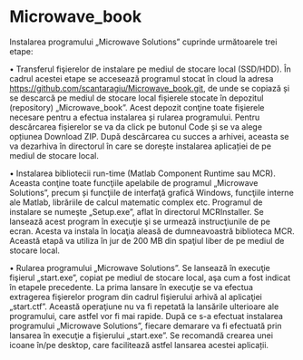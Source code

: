 # Microwave_book

Instalarea programului „Microwave Solutions” cuprinde următoarele trei etape:

•	Transferul fişierelor de instalare pe  mediul de stocare local (SSD/HDD). 
În cadrul acestei etape se accesează programul stocat în cloud la adresa https://github.com/scantaragiu/Microwave_book.git, de unde se copiază și se descarcă pe mediul de stocare local fișierele stocate în depozitul (repository) „Microwave_book”. Acest depozit conţine toate fişierele necesare pentru a efectua instalarea și rularea programului. Pentru descărcarea fișierelor se va da click pe butonul Code și se va alege opțiunea Download ZIP. După descărcarea cu succes a arhivei, aceasta se va dezarhiva în directorul în care se dorește instalarea aplicației de pe mediul de stocare local.

•	Instalarea bibliotecii run-time (Matlab Component Runtime sau MCR). 
Aceasta conţine toate funcţiile apelabile de programul „Microwave Solutions”, precum și funcţiile de interfaţă grafică Windows, funcţiile interne ale Matlab, librăriile de calcul matematic complex etc. Programul de instalare se numeşte „Setup.exe”, aflat în directorul MCRInstaller. Se lansează acest program în execuţie şi se urmează instrucţiunile de pe ecran. Acesta va instala în locaţia aleasă de dumneavoastră biblioteca MCR. Această etapă va utiliza în jur de 200 MB din spaţiul liber de pe mediul de stocare local.

•	Rularea programului „Microwave Solutions”. 
Se lansează în execuţie fişierul „start.exe”, copiat pe mediul de stocare local, aşa cum a fost indicat în etapele precedente. La prima lansare în execuţie se va efectua extragerea fişierelor program din cadrul fişierului arhivă al aplicaţiei „start.ctf”. Această operaţiune nu va fi repetată la lansările ulterioare ale programului, care astfel vor fi mai rapide.
După ce s-a efectuat instalarea programului „Microwave Solutions”, fiecare demarare va fi efectuată prin lansarea în execuţie a fişierului „start.exe”. Se recomandă crearea unei icoane în/pe desktop, care facilitează astfel lansarea acestei aplicații.
